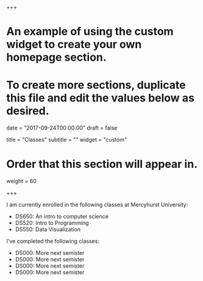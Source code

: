 +++
# An example of using the custom widget to create your own homepage section.
# To create more sections, duplicate this file and edit the values below as desired.

date = "2017-09-24T00:00:00"
draft = false

title = "Classes"
subtitle = ""
widget = "custom"

# Order that this section will appear in.
weight = 60

+++


I am currently enrolled in the following classes at Mercyhurst University:

- DS650: An intro to computer science
- DS520: Intro to Programming
- DS550: Data Visualization


I've completed the following classes:


- DS000: More next semister
- DS000: More next semister
- DS000: More next semister
- DS000: More next semister
